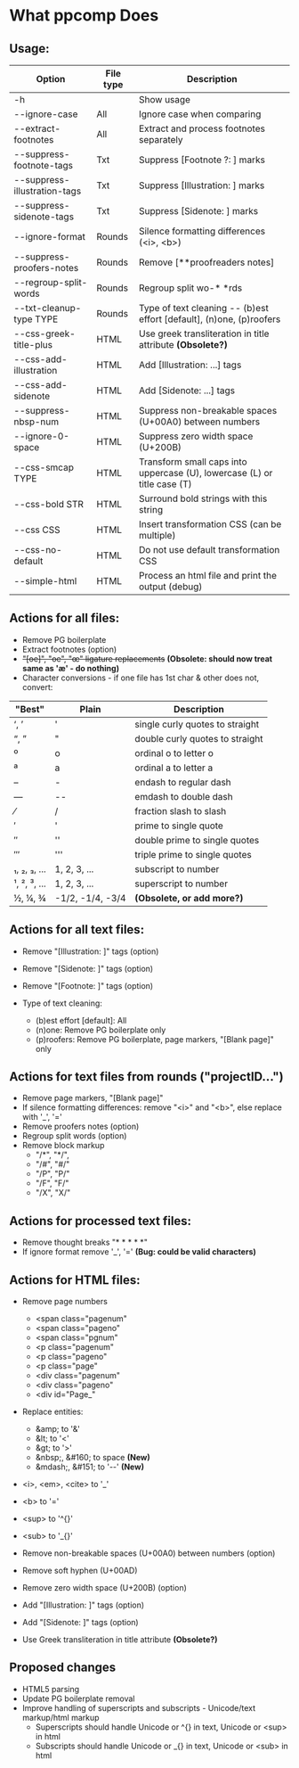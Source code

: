 # What ppcomp Does

## Usage:

| Option                       | File type | Description                                                               |
|------------------------------|----|---------------------------------------------------------------------------|
| -h                           |    | Show usage                                                                |
| --ignore-case                | All | Ignore case when comparing                                                |
| --extract-footnotes          | All | Extract and process footnotes separately                                  |
| --suppress-footnote-tags     | Txt | Suppress \[Footnote ?: ] marks                                            |
| --suppress-illustration-tags | Txt | Suppress \[Illustration: ] marks                                          |
| --suppress-sidenote-tags     | Txt | Suppress \[Sidenote: ] marks                                              |
| --ignore-format              | Rounds | Silence formatting differences (\<i>, \<b>)                               |
| --suppress-proofers-notes    | Rounds | Remove \[**proofreaders notes]                                            |
| --regroup-split-words        | Rounds | Regroup split wo-* *rds                                                   |
| --txt-cleanup-type TYPE      | Rounds | Type of text cleaning -- (b)est effort \[default], (n)one, (p)roofers     |
| --css-greek-title-plus       | HTML | Use greek transliteration in title attribute **(Obsolete?)**              |
| --css-add-illustration       | HTML | Add \[Illustration: ...] tags                                             |
| --css-add-sidenote           | HTML | Add \[Sidenote: ...] tags                                                 |
| --suppress-nbsp-num          | HTML | Suppress non-breakable spaces (U+00A0) between numbers |
| --ignore-0-space             | HTML | Suppress zero width space (U+200B)                                       |
| --css-smcap TYPE             | HTML | Transform small caps into uppercase (U), lowercase (L) or title case (T)  |
| --css-bold STR               | HTML | Surround bold strings with this string                                    |
| --css CSS                    | HTML | Insert transformation CSS (can be multiple)                               |
| --css-no-default             | HTML | Do not use default transformation CSS                                     |
| --simple-html                | HTML | Process an html file and print the output (debug)                         |

## Actions for all files:

- Remove PG boilerplate
- Extract footnotes (option)
- ~~"[oe]", "oe", "œ" ligature replacements~~ **(Obsolete: should now treat same as 'æ' - do nothing)**
- Character conversions - if one file has 1st char & other does not, convert:

| "Best"       | Plain            | Description                     |
| ------------ | ---------------- | ------------------------------- |
| ‘, ’         | '                | single curly quotes to straight |
| “, ”         | "                | double curly quotes to straight |
| º            | o                | ordinal o to letter o           |
| ª            | a                | ordinal a to letter a           |
| –            | -                | endash to regular dash          |
| —            | --               | emdash to double dash           |
| ⁄            | /                | fraction slash to slash         |
| ′            | '                | prime to single quote           |
| ″            | ''               | double prime to single quotes   |
| ‴            | '''              | triple prime to single quotes   |
| ₁, ₂, ₃, ... | 1, 2, 3,  ...    | subscript to number             |
| ¹, ², ³, ... | 1, 2, 3, ...     | superscript to number           |
| ½, ¼, ¾      | -1/2, -1/4, -3/4 | **(Obsolete, or add more?)**    |

## Actions for all text files:

- Remove "[Illustration: ]" tags (option)
- Remove "[Sidenote: ]" tags (option)
- Remove "[Footnote: ]" tags (option)

- Type of text cleaning:
  - (b)est effort \[default]: All
  - (n)one: Remove PG boilerplate only
  - (p)roofers: Remove PG boilerplate, page markers, "[Blank page]" only

## Actions for text files from rounds ("projectID...")

- Remove page markers, "[Blank page]"
- If silence formatting differences: remove "\<i>" and "\<b>", else replace with '_', '='
- Remove proofers notes (option)
- Regroup split words (option)
- Remove block markup
  - "/\*", "\*/",
  - "/#", "#/"
  - "/P", "P/"
  - "/F", "F/"
  - "/X", "X/"

## Actions for processed text files:

- Remove thought breaks "*     *     *     *     *"
- If ignore format remove '_', '=' **(Bug: could be valid characters)**

## Actions for HTML files:

- Remove page numbers
  - \<span class="pagenum"
  - \<span class="pageno"
  - \<span class="pgnum"
  - \<p class="pagenum"
  - \<p class="pageno"
  - \<p class="page"
  - \<div class="pagenum"
  - \<div class="pageno"
  - \<div id="Page_"
- Replace entities:
  - \&amp; to '&'
  - \&lt; to '<'
  - \&gt; to '>'
  - \&nbsp;, \&#160; to space **(New)**
  - \&mdash;, \&#151; to '--' **(New)**
- \<i>, \<em>, \<cite> to '_'

- \<b> to '='

- \<sup> to '^{}'

- \<sub> to '_{}'

- Remove non-breakable spaces (U+00A0) between numbers (option)

- Remove soft hyphen (U+00AD)

- Remove zero width space (U+200B) (option)

- Add "[Illustration: ]" tags (option)

- Add "[Sidenote: ]" tags (option)

- Use Greek transliteration in title attribute **(Obsolete?)**


## Proposed changes

- HTML5 parsing
- Update PG boilerplate removal
- Improve handling of superscripts and subscripts - Unicode/text markup/html markup
  - Superscripts should handle Unicode or ^{} in text, Unicode or \<sup> in html
  - Subscripts should handle Unicode or _{} in text, Unicode or \<sub> in html

